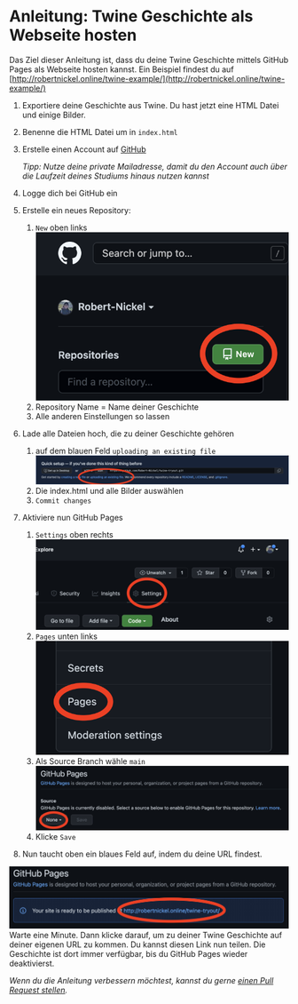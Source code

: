 # Anleitung: Twine Geschichte als Webseite hosten

Das Ziel dieser Anleitung ist, dass du deine Twine Geschichte mittels GitHub Pages als Webseite hosten kannst. Ein Beispiel findest du auf [http://robertnickel.online/twine-example/](http://robertnickel.online/twine-example/)

1. Exportiere deine Geschichte aus Twine. Du hast jetzt eine HTML Datei und einige Bilder.
2. Benenne die HTML Datei um in `index.html`
3. Erstelle einen Account auf [GitHub](https://github.com)

    _Tipp: Nutze deine private Mailadresse, damit du den Account auch über die Laufzeit deines Studiums hinaus nutzen kannst_
4. Logge dich bei GitHub ein
5. Erstelle ein neues Repository:
    1. `New` oben links
    ![](new_repo.png)
    1. Repository Name = Name deiner Geschichte
    2. Alle anderen Einstellungen so lassen
6. Lade alle Dateien hoch, die zu deiner Geschichte gehören
    1. auf dem blauen Feld `uploading an existing file`
    ![](upload_files.png)
    2. Die index.html und alle Bilder auswählen
    3. `Commit changes`
7. Aktiviere nun GitHub Pages
    1. `Settings` oben rechts
    ![](settings.png)
    2. `Pages` unten links
    ![](pages.png)
    3. Als Source Branch wähle `main`
    ![](pages_source.png)
    4. Klicke `Save`
8. Nun taucht oben ein blaues Feld auf, indem du deine URL findest.

![](pages_done.png) 
Warte eine Minute. Dann klicke darauf, um zu deiner Twine Geschichte auf deiner eigenen URL zu kommen. Du kannst diesen Link nun teilen. Die Geschichte ist dort immer verfügbar, bis du GitHub Pages wieder deaktivierst. 

_Wenn du die Anleitung verbessern möchtest, kannst du gerne [einen Pull Request stellen](https://github.com/Robert-Nickel/twine-to-server-tutorial/pulls)._

